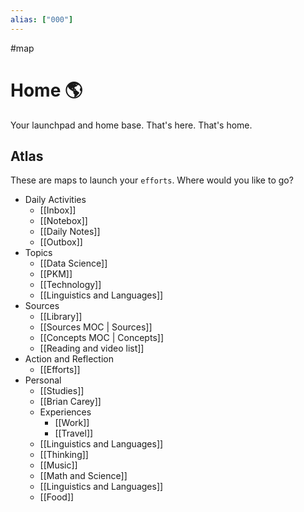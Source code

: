```yaml
---
alias: ["000"]
---
```

#map 

# Home 🌎
Your launchpad and home base. That's here. That's home.

## Atlas 

These are maps to launch your `efforts`. Where would you like to go?

- Daily Activities
	- [[Inbox]]
	- [[Notebox]]
	- [[Daily Notes]]
	- [[Outbox]]
- Topics
	- [[Data Science]]
	- [[PKM]]
	- [[Technology]]
	- [[Linguistics and Languages]]
- Sources
	- [[Library]]
	- [[Sources MOC | Sources]]
	- [[Concepts MOC | Concepts]]
	- [[Reading and video list]]
- Action and Reflection
	- [[Efforts]]
- Personal
	- [[Studies]]
	- [[Brian Carey]]
	- Experiences
		- [[Work]]
		- [[Travel]]
	- [[Linguistics and Languages]]
	- [[Thinking]]
	- [[Music]]
	- [[Math and Science]]
	- [[Linguistics and Languages]]
	- [[Food]]

